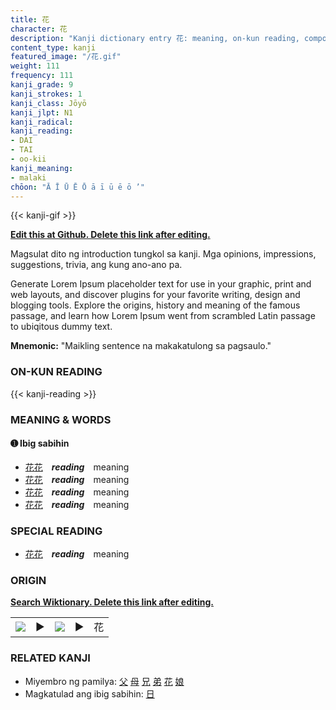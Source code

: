 ```yaml
---
title: 花
character: 花
description: "Kanji dictionary entry 花: meaning, on-kun reading, compounds, origin, related kanji"
content_type: kanji
featured_image: "/花.gif"
weight: 111
frequency: 111
kanji_grade: 9
kanji_strokes: 1
kanji_class: Jōyō
kanji_jlpt: N1
kanji_radical: 
kanji_reading: 
- DAI
- TAI
- oo-kii
kanji_meaning:
- malaki
chōon: "Ā Ī Ū Ē Ō ā ī ū ē ō ’"
---
```

[//]: # (Don't edit the line below. Kanji animated GIF code is automatically generated.)
{{< kanji-gif >}}

[//]: # (Edit below this line.)

**[Edit this at Github. Delete this link after editing.](https://github.com/tim0g/tim/tree/main/content/kanji/花/index.md)**

Magsulat dito ng introduction tungkol sa kanji. Mga opinions, impressions, suggestions, trivia, ang kung ano-ano pa.

Generate Lorem Ipsum placeholder text for use in your graphic, print and web layouts, and discover plugins for your favorite writing, design and blogging tools. Explore the origins, history and meaning of the famous passage, and learn how Lorem Ipsum went from scrambled Latin passage to ubiqitous dummy text.
 
**Mnemonic:** "Maikling sentence na makakatulong sa pagsaulo."

### ON-KUN READING

[//]: # (Don't edit the line below. ON-KUN READING code is automatically generated.)
{{< kanji-reading >}}

### MEANING & WORDS

#### ➊ **Ibig sabihin**
  - [花](../花)[花](../花)　***reading***　meaning
  - [花](../花)[花](../花)　***reading***　meaning
  - [花](../花)[花](../花)　***reading***　meaning
  - [花](../花)[花](../花)　***reading***　meaning

### SPECIAL READING
  - [花](../花)[花](../花)　***reading***　meaning

### ORIGIN

**[Search Wiktionary. Delete this link after editing.](https://wiktionary.org/wiki/花)**
<table class="kanji-table"><tr><td>
<img src="60px-花-bronze.svg.png">
</td><td>▶</td><td>
<img src="60px-花-oracle.svg.png">
</td><td>▶</td>
<td class="kanji-origin">花</td>
</tr></table>

### RELATED KANJI
- Miyembro ng pamilya: [父](../父) [母](../母) [兄](../兄) [弟](../弟) [花](../花) [娘](../娘)
- Magkatulad ang ibig sabihin: [日](../日)

